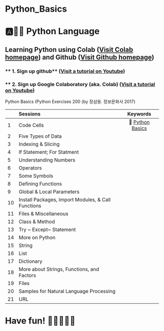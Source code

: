 # Python_Basics

# :a::hamster::paw_prints: Python Language
## **Learning Python** using **Colab** ([Visit Colab homepage](https://colab.research.google.com/?utm_source=scs-index)) and **Github** ([Visit Github homepage](https://github.com/))

### ** 1. Sign up github** ([Visit a tutorial on Youtube](https://www.youtube.com/watch?v=c-NikCpec7U))
### ** 2. Sign up Google Colaboratory (aka. Colab) ([Visit a tutorial on Youtube](https://www.youtube.com/watch?v=2X_EU18OeYM))

Python Basics (Python Exercises 200 (by 장삼용. 정보문화사 2017)

|  | Sessions | Keywords |
|:--|:---|:---:|
| 1 | Code Cells | 🐾 [Python Basics](https://github.com/ms624atyale/Scratch/blob/main/Python_Basics.ipynb) |  
| 2 | Five Types of Data |  |
| 3 | Indexing & Slicing |  |
| 4 | If Statement; For Statment |  | 
| 5 | Understanding Numbers |  | 
| 6 | Operators |  | 
| 7  | Some Symbols |  | 
| 8  | Defining Functions |  | 
| 9  | Global & Local Parameters |  | 
| 10 | Install Packages, Import Modules, & Call Functions |  | 
| 11 | Files & Miscellaneous |  | 
| 12 | Class & Method |  | 
| 13 | Try ~ Except~ Statement |  | 
| 14 | More on Python |  | 
| 15 | String |  | 
| 16 | List |  | 
| 17 | Dictionary |  | 
| 18 | More about Strings, Functions, and Factors |  | 
| 19 | Files |  | 
| 20 | Samples for Natural Language Processing |  | 
| 21 | URL|  | 

# Have fun! :icecream::tropical_drink::cake::apple::watermelon:
